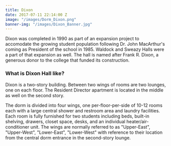 ```yaml
---
title: Dixon
date: 2017-07-11 22:14:00 Z
image: "/images/Dorm_Dixon.png"
banner-img: "/images/Dixon_Banner.jpg"
---
```


Dixon was completed in 1990 as part of an expansion project to accomodate the growing student population following Dr. John MacArthur's coming as President of the school in 1985. Waldock and Sweazy Halls were a part of that expansion as well. The hall is named after Frank R. Dixon, a generous donor to the college that funded its construction.

### What is Dixon Hall like?

Dixon is a two-story building. Between two wings of rooms are two lounges, one on each floor. The Resident Director apartment is located in the middle as well on the second story.

The dorm is divided into four wings, one per-floor-per-side of 10-12 rooms each with a large central shower and restroom area and laundry facilities. Each room is fully furnished for two students including beds, built-in shelving, drawers, closet space, desks, and an individual heater/air-conditioner unit. The wings are normally referred to as "Upper-East", "Upper-West", "Lower-East", "Lower-West" with reference to their location from the central dorm entrance in the second-story lounge.